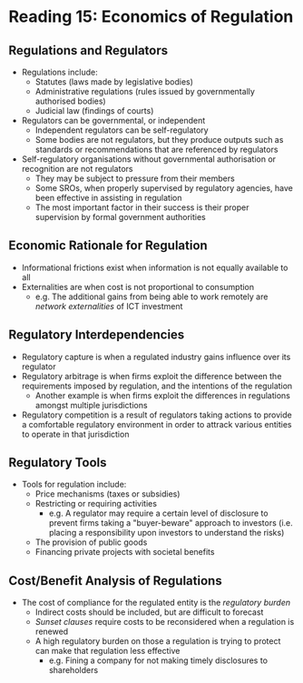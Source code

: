 # Reading 15: Economics of Regulation

## Regulations and Regulators

- Regulations include:
  - Statutes (laws made by legislative bodies)
  - Administrative regulations (rules issued by governmentally authorised bodies)
  - Judicial law (findings of courts)
- Regulators can be governmental, or independent
  - Independent regulators can be self-regulatory
  - Some bodies are not regulators, but they produce outputs such as standards or recommendations that are referenced by regulators
- Self-regulatory organisations without governmental authorisation or recognition are not regulators
  - They may be subject to pressure from their members
  - Some SROs, when properly supervised by regulatory agencies, have been effective in assisting in regulation
  - The most important factor in their success is their proper supervision by formal government authorities

## Economic Rationale for Regulation

- Informational frictions exist when information is not equally available to all
- Externalities are when cost is not proportional to consumption
  - e.g. The additional gains from being able to work remotely are *network externalities* of ICT investment

## Regulatory Interdependencies

- Regulatory capture is when a regulated industry gains influence over its regulator
- Regulatory arbitrage is when firms exploit the difference between the requirements imposed by regulation, and the intentions of the regulation
  - Another example is when firms exploit the differences in regulations amongst multiple jurisdictions
- Regulatory competition is a result of regulators taking actions to provide a comfortable regulatory environment in order to attrack various entities to operate in that jurisdiction

## Regulatory Tools

- Tools for regulation include:
  - Price mechanisms (taxes or subsidies)
  - Restricting or requiring activities
    - e.g. A regulator may require a certain level of disclosure to prevent firms taking a "buyer-beware" approach to investors (i.e. placing a responsibility upon investors to understand the risks)
  - The provision of public goods 
  - Financing private projects with societal benefits

## Cost/Benefit Analysis of Regulations

- The cost of compliance for the regulated entity is the *regulatory burden*
  - Indirect costs should be included, but are difficult to forecast
  - *Sunset clauses* require costs to be reconsidered when a regulation is renewed
  - A high regulatory burden on those a regulation is trying to protect can make that regulation less effective
    - e.g. Fining a company for not making timely disclosures to shareholders
